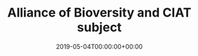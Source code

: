 ---
title: 'Alliance of Bioversity and CIAT subject'
field: 'cg.subject.alliancebiovciat'
slug: 'cg-subject-alliancebiovciat'
description: 'Combined subject terms for Alliance of Bioversity and CIAT.'
required: False
vocabulary: 'cg-subject-alliancebiovciat.txt'
date: '2019-05-04T00:00:00+00:00'
---